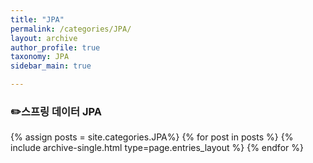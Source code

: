 ```yaml
---
title: "JPA"
permalink: /categories/JPA/
layout: archive
author_profile: true
taxonomy: JPA
sidebar_main: true

---
```


### ✏️스프링 데이터 JPA

{% assign posts = site.categories.JPA%}
{% for post in posts %} {% include archive-single.html type=page.entries_layout %} {% endfor %}


